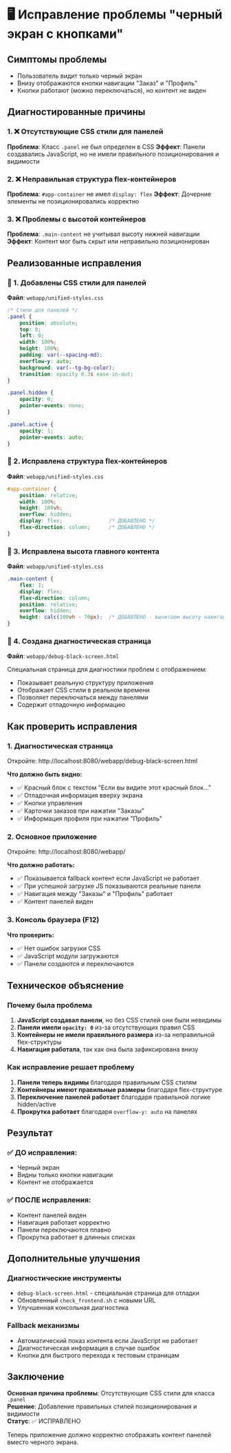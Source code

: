 # 🖥️ Исправление проблемы "черный экран с кнопками"

## Симптомы проблемы
- Пользователь видит только черный экран
- Внизу отображаются кнопки навигации "Заказ" и "Профиль" 
- Кнопки работают (можно переключаться), но контент не виден

## Диагностированные причины

### 1. ❌ Отсутствующие CSS стили для панелей
**Проблема**: Класс `.panel` не был определен в CSS
**Эффект**: Панели создавались JavaScript, но не имели правильного позиционирования и видимости

### 2. ❌ Неправильная структура flex-контейнеров
**Проблема**: `#app-container` не имел `display: flex`
**Эффект**: Дочерние элементы не позиционировались корректно

### 3. ❌ Проблемы с высотой контейнеров
**Проблема**: `.main-content` не учитывал высоту нижней навигации
**Эффект**: Контент мог быть скрыт или неправильно позиционирован

## Реализованные исправления

### 🔧 1. Добавлены CSS стили для панелей
**Файл**: `webapp/unified-styles.css`

```css
/* Стили для панелей */
.panel {
    position: absolute;
    top: 0;
    left: 0;
    width: 100%;
    height: 100%;
    padding: var(--spacing-md);
    overflow-y: auto;
    background: var(--tg-bg-color);
    transition: opacity 0.3s ease-in-out;
}

.panel.hidden {
    opacity: 0;
    pointer-events: none;
}

.panel.active {
    opacity: 1;
    pointer-events: auto;
}
```

### 🔧 2. Исправлена структура flex-контейнеров
**Файл**: `webapp/unified-styles.css`

```css
#app-container {
    position: relative;
    width: 100%;
    height: 100vh;
    overflow: hidden;
    display: flex;               /* ДОБАВЛЕНО */
    flex-direction: column;      /* ДОБАВЛЕНО */
}
```

### 🔧 3. Исправлена высота главного контента
**Файл**: `webapp/unified-styles.css`

```css
.main-content {
    flex: 1;
    display: flex;
    flex-direction: column;
    position: relative;
    overflow: hidden;
    height: calc(100vh - 70px);  /* ДОБАВЛЕНО - вычитаем высоту навигации */
}
```

### 🔧 4. Создана диагностическая страница
**Файл**: `webapp/debug-black-screen.html`

Специальная страница для диагностики проблем с отображением:
- Показывает реальную структуру приложения
- Отображает CSS стили в реальном времени
- Позволяет переключаться между панелями
- Содержит отладочную информацию

## Как проверить исправления

### 1. Диагностическая страница
Откройте: http://localhost:8080/webapp/debug-black-screen.html

**Что должно быть видно:**
- ✅ Красный блок с текстом "Если вы видите этот красный блок..."
- ✅ Отладочная информация вверху экрана
- ✅ Кнопки управления
- ✅ Карточки заказов при нажатии "Заказы"
- ✅ Информация профиля при нажатии "Профиль"

### 2. Основное приложение
Откройте: http://localhost:8080/webapp/

**Что должно работать:**
- ✅ Показывается fallback контент если JavaScript не работает
- ✅ При успешной загрузке JS показываются реальные панели
- ✅ Навигация между "Заказы" и "Профиль" работает
- ✅ Контент панелей виден

### 3. Консоль браузера (F12)
**Что проверить:**
- ✅ Нет ошибок загрузки CSS
- ✅ JavaScript модули загружаются
- ✅ Панели создаются и переключаются

## Техническое объяснение

### Почему была проблема
1. **JavaScript создавал панели**, но без CSS стилей они были невидимы
2. **Панели имели `opacity: 0`** из-за отсутствующих правил CSS
3. **Контейнеры не имели правильного размера** из-за неправильной flex-структуры
4. **Навигация работала**, так как она была зафиксирована внизу

### Как исправление решает проблему
1. **Панели теперь видимы** благодаря правильным CSS стилям
2. **Контейнеры имеют правильные размеры** благодаря flex-структуре
3. **Переключение панелей работает** благодаря правильной логике hidden/active
4. **Прокрутка работает** благодаря `overflow-y: auto` на панелях

## Результат

### ✅ ДО исправления:
- Черный экран
- Видны только кнопки навигации
- Контент не отображается

### ✅ ПОСЛЕ исправления:
- Контент панелей виден
- Навигация работает корректно
- Панели переключаются плавно
- Прокрутка работает в длинных списках

## Дополнительные улучшения

### Диагностические инструменты
- `debug-black-screen.html` - специальная страница для отладки
- Обновленный `check_frontend.sh` с новыми URL
- Улучшенная консольная диагностика

### Fallback механизмы
- Автоматический показ контента если JavaScript не работает
- Диагностическая информация в случае ошибок
- Кнопки для быстрого перехода к тестовым страницам

## Заключение

**Основная причина проблемы**: Отсутствующие CSS стили для класса `.panel`  
**Решение**: Добавление правильных стилей позиционирования и видимости  
**Статус**: ✅ ИСПРАВЛЕНО

Теперь приложение должно корректно отображать контент панелей вместо черного экрана. 